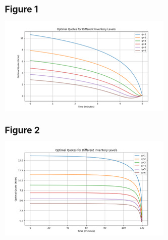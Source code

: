 # Figure 1
![alt text](https://github.com/xyang619/replication_1106.3279/blob/main/Figure_1.png?raw=true)
# Figure 2
![alt text](https://github.com/xyang619/replication_1106.3279/blob/main/Figure_2.png?raw=true)

